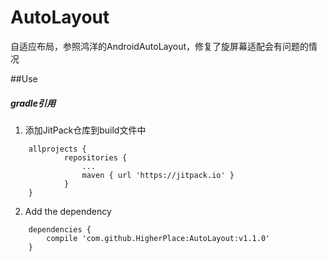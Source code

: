 # AutoLayout

自适应布局，参照鸿洋的AndroidAutoLayout，修复了旋屏幕适配会有问题的情况

##Use

##### gradle引用
1. 添加JitPack仓库到build文件中
````
    allprojects {
	        repositories {
		        ...
		        maven { url 'https://jitpack.io' }
	        }
    }
````

2. Add the dependency
````
    dependencies {
        compile 'com.github.HigherPlace:AutoLayout:v1.1.0'
    }
````